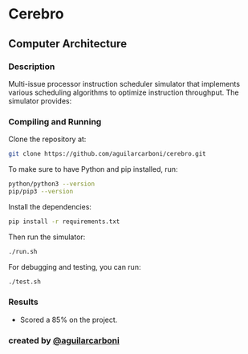 # Cerebro

## Computer Architecture

### Description
Multi-issue processor instruction scheduler simulator that implements various scheduling algorithms to optimize instruction throughput. The simulator provides:

### Compiling and Running
Clone the repository at:
```bash
git clone https://github.com/aguilarcarboni/cerebro.git
```

To make sure to have Python and pip installed, run:
```bash
python/python3 --version
pip/pip3 --version
```

Install the dependencies:
```bash
pip install -r requirements.txt
```

Then run the simulator:
```bash
./run.sh
```

For debugging and testing, you can run:
```bash
./test.sh
```

### Results 
- Scored a 85% on the project.

### created by [@aguilarcarboni](https://github.com/aguilarcarboni/)
